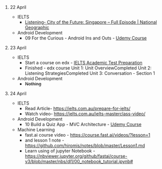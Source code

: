 1. 22 April
	* IELTS
		* [Listening- City of the Future: Singapore – Full Episode | National Geographic](https://www.youtube.com/watch?v=xi6r3hZe5Tg)
	* Android Development
		* 09 For the Curious - Android Ins and Outs - [Udemy Course](https://www.udemy.com/course/android-development-java-android-studio-masterclass/) 



2. 23 April
	* IELTS
		* Start a course on edx - [IELTS Academic Test Preparation](https://courses.edx.org/courses/course-v1:UQx+IELTSx+1T2020/course/)
		* Finished - edx course
		Unit 1: Unit OverviewCompleted
		Unit 2: Listening StrategiesCompleted
		Unit 3: Conversation - Section 1
	* Android Development
		* ~~Nothing~~
3. 24 April
	* IELTS
		* Read Article- https://ielts.com.au/prepare-for-ielts/
		* Watch video- https://ielts.com.au/ielts-masterclass-video/
	* Android Development
		* 10 Build a Quiz App - MVC Architecture - [Udemy Course](https://www.udemy.com/course/android-development-java-android-studio-masterclass/) 
	* Machine Learning
		* fast.ai course video - https://course.fast.ai/videos/?lesson=1
		* and lesson 1 note - https://github.com/hiromis/notes/blob/master/Lesson1.md
		* Learn using of jupyter Notebook - https://nbviewer.jupyter.org/github/fastai/course-v3/blob/master/nbs/dl1/00_notebook_tutorial.ipynb#